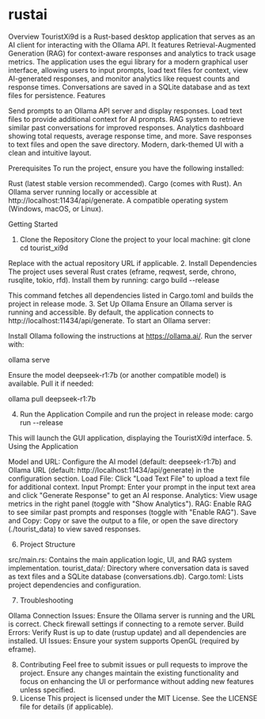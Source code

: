 # rustai
Overview
TouristXi9d is a Rust-based desktop application that serves as an AI client for interacting with the Ollama API. It features Retrieval-Augmented Generation (RAG) for context-aware responses and analytics to track usage metrics. The application uses the egui library for a modern graphical user interface, allowing users to input prompts, load text files for context, view AI-generated responses, and monitor analytics like request counts and response times. Conversations are saved in a SQLite database and as text files for persistence.
Features

Send prompts to an Ollama API server and display responses.
Load text files to provide additional context for AI prompts.
RAG system to retrieve similar past conversations for improved responses.
Analytics dashboard showing total requests, average response time, and more.
Save responses to text files and open the save directory.
Modern, dark-themed UI with a clean and intuitive layout.

Prerequisites
To run the project, ensure you have the following installed:

Rust (latest stable version recommended).
Cargo (comes with Rust).
An Ollama server running locally or accessible at http://localhost:11434/api/generate.
A compatible operating system (Windows, macOS, or Linux).

Getting Started
1. Clone the Repository
Clone the project to your local machine:
git clone <repository-url>
cd tourist_xi9d

Replace <repository-url> with the actual repository URL if applicable.
2. Install Dependencies
The project uses several Rust crates (eframe, reqwest, serde, chrono, rusqlite, tokio, rfd). Install them by running:
cargo build --release

This command fetches all dependencies listed in Cargo.toml and builds the project in release mode.
3. Set Up Ollama
Ensure an Ollama server is running and accessible. By default, the application connects to http://localhost:11434/api/generate. To start an Ollama server:

Install Ollama following the instructions at https://ollama.ai/.
Run the server with:

ollama serve


Ensure the model deepseek-r1:7b (or another compatible model) is available. Pull it if needed:

ollama pull deepseek-r1:7b

4. Run the Application
Compile and run the project in release mode:
cargo run --release

This will launch the GUI application, displaying the TouristXi9d interface.
5. Using the Application

Model and URL: Configure the AI model (default: deepseek-r1:7b) and Ollama URL (default: http://localhost:11434/api/generate) in the configuration section.
Load File: Click "Load Text File" to upload a text file for additional context.
Input Prompt: Enter your prompt in the input text area and click "Generate Response" to get an AI response.
Analytics: View usage metrics in the right panel (toggle with "Show Analytics").
RAG: Enable RAG to see similar past prompts and responses (toggle with "Enable RAG").
Save and Copy: Copy or save the output to a file, or open the save directory (./tourist_data) to view saved responses.

6. Project Structure

src/main.rs: Contains the main application logic, UI, and RAG system implementation.
tourist_data/: Directory where conversation data is saved as text files and a SQLite database (conversations.db).
Cargo.toml: Lists project dependencies and configuration.

7. Troubleshooting

Ollama Connection Issues: Ensure the Ollama server is running and the URL is correct. Check firewall settings if connecting to a remote server.
Build Errors: Verify Rust is up to date (rustup update) and all dependencies are installed.
UI Issues: Ensure your system supports OpenGL (required by eframe).

8. Contributing
Feel free to submit issues or pull requests to improve the project. Ensure any changes maintain the existing functionality and focus on enhancing the UI or performance without adding new features unless specified.
9. License
This project is licensed under the MIT License. See the LICENSE file for details (if applicable).
